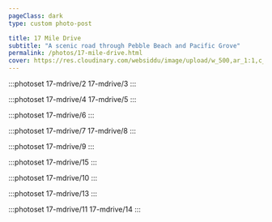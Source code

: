 ```yaml
---
pageClass: dark
type: custom photo-post

title: 17 Mile Drive
subtitle: "A scenic road through Pebble Beach and Pacific Grove"
permalink: /photos/17-mile-drive.html
cover: https://res.cloudinary.com/websiddu/image/upload/w_500,ar_1:1,c_fill,g_auto/v1515273173/photos/17-mdrive/1-s.jpg
---
```


:::photoset 17-mdrive/2 17-mdrive/3
:::

:::photoset 17-mdrive/4 17-mdrive/5
:::

:::photoset 17-mdrive/6
:::

:::photoset 17-mdrive/7 17-mdrive/8
:::

:::photoset 17-mdrive/9
:::

:::photoset 17-mdrive/15
:::

:::photoset 17-mdrive/10
:::

:::photoset 17-mdrive/13
:::

:::photoset 17-mdrive/11 17-mdrive/14
:::
